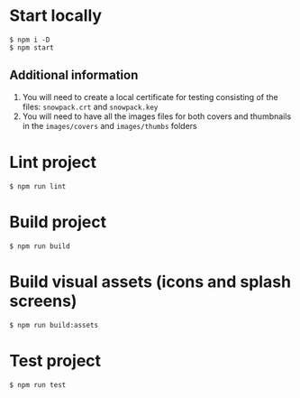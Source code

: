 # Start locally
```shell
$ npm i -D
$ npm start
```

## Additional information
1. You will need to create a local certificate for testing consisting of the files: `snowpack.crt` and `snowpack.key`
2. You will need to have all the images files for both covers and thumbnails in the `images/covers` and `images/thumbs` folders

# Lint project
```shell
$ npm run lint
```

# Build project
```shell
$ npm run build
```

# Build visual assets (icons and splash screens)
```shell
$ npm run build:assets
```

# Test project
```shell
$ npm run test
```
